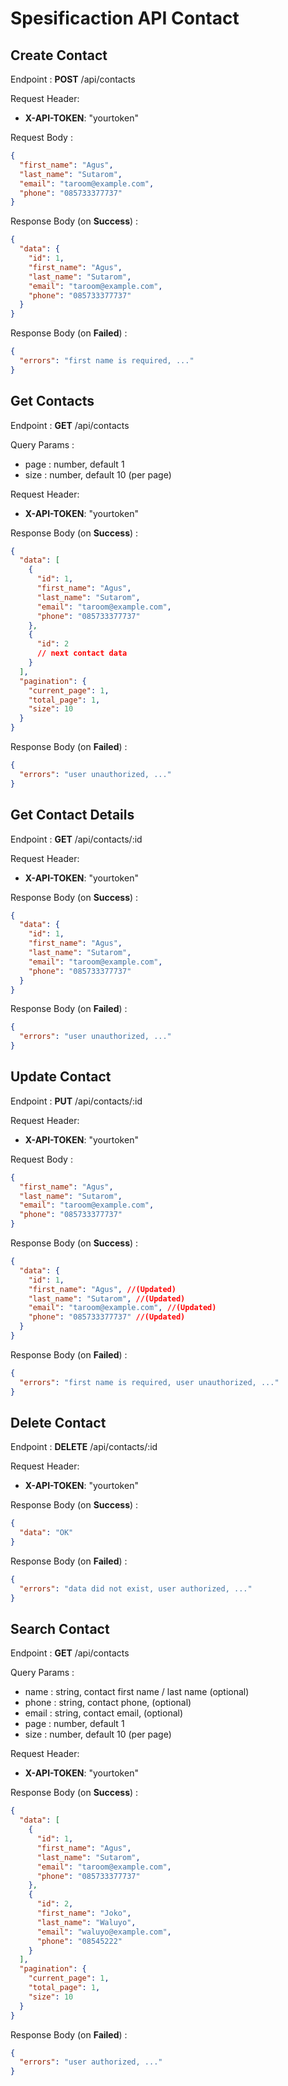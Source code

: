 # Spesificaction API Contact

## Create Contact

Endpoint : **POST** /api/contacts

Request Header:

- **X-API-TOKEN**: "yourtoken"

Request Body :

```json
{
  "first_name": "Agus",
  "last_name": "Sutarom",
  "email": "taroom@example.com",
  "phone": "085733377737"
}
```

Response Body (on **Success**) :

```json
{
  "data": {
    "id": 1,
    "first_name": "Agus",
    "last_name": "Sutarom",
    "email": "taroom@example.com",
    "phone": "085733377737"
  }
}
```

Response Body (on **Failed**) :

```json
{
  "errors": "first name is required, ..."
}
```

## Get Contacts

Endpoint : **GET** /api/contacts

Query Params :

- page : number, default 1
- size : number, default 10 (per page)

Request Header:

- **X-API-TOKEN**: "yourtoken"

Response Body (on **Success**) :

```json
{
  "data": [
    {
      "id": 1,
      "first_name": "Agus",
      "last_name": "Sutarom",
      "email": "taroom@example.com",
      "phone": "085733377737"
    },
    {
      "id": 2
      // next contact data
    }
  ],
  "pagination": {
    "current_page": 1,
    "total_page": 1,
    "size": 10
  }
}
```

Response Body (on **Failed**) :

```json
{
  "errors": "user unauthorized, ..."
}
```

## Get Contact Details

Endpoint : **GET** /api/contacts/:id

Request Header:

- **X-API-TOKEN**: "yourtoken"

Response Body (on **Success**) :

```json
{
  "data": {
    "id": 1,
    "first_name": "Agus",
    "last_name": "Sutarom",
    "email": "taroom@example.com",
    "phone": "085733377737"
  }
}
```

Response Body (on **Failed**) :

```json
{
  "errors": "user unauthorized, ..."
}
```

## Update Contact

Endpoint : **PUT** /api/contacts/:id

Request Header:

- **X-API-TOKEN**: "yourtoken"

Request Body :

```json
{
  "first_name": "Agus",
  "last_name": "Sutarom",
  "email": "taroom@example.com",
  "phone": "085733377737"
}
```

Response Body (on **Success**) :

```json
{
  "data": {
    "id": 1,
    "first_name": "Agus", //(Updated)
    "last_name": "Sutarom", //(Updated)
    "email": "taroom@example.com", //(Updated)
    "phone": "085733377737" //(Updated)
  }
}
```

Response Body (on **Failed**) :

```json
{
  "errors": "first name is required, user unauthorized, ..."
}
```

## Delete Contact

Endpoint : **DELETE** /api/contacts/:id

Request Header:

- **X-API-TOKEN**: "yourtoken"

Response Body (on **Success**) :

```json
{
  "data": "OK"
}
```

Response Body (on **Failed**) :

```json
{
  "errors": "data did not exist, user authorized, ..."
}
```

## Search Contact

Endpoint : **GET** /api/contacts

Query Params :

- name : string, contact first name / last name (optional)
- phone : string, contact phone, (optional)
- email : string, contact email, (optional)
- page : number, default 1
- size : number, default 10 (per page)

Request Header:

- **X-API-TOKEN**: "yourtoken"

Response Body (on **Success**) :

```json
{
  "data": [
    {
      "id": 1,
      "first_name": "Agus",
      "last_name": "Sutarom",
      "email": "taroom@example.com",
      "phone": "085733377737"
    },
    {
      "id": 2,
      "first_name": "Joko",
      "last_name": "Waluyo",
      "email": "waluyo@example.com",
      "phone": "08545222"
    }
  ],
  "pagination": {
    "current_page": 1,
    "total_page": 1,
    "size": 10
  }
}
```

Response Body (on **Failed**) :

```json
{
  "errors": "user authorized, ..."
}
```
